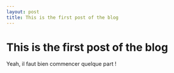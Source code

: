 ```yaml
---
layout: post
title: This is the first post of the blog
---
```


# This is the first post of the blog

Yeah, il faut bien commencer quelque part !
